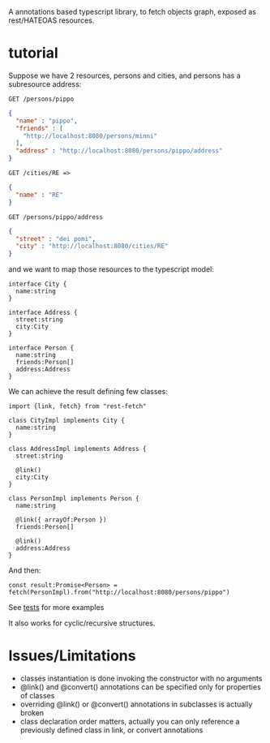 A annotations based typescript library, to fetch objects graph, exposed as rest/HATEOAS resources. 

tutorial
========

Suppose we have 2 resources, persons and cities, and persons has a subresource address:

```
GET /persons/pippo
```

```json
{
  "name" : "pippo",
  "friends" : [
    "http://localhost:8080/persons/minni"
  ],
  "address" : "http://localhost:8080/persons/pippo/address"
}
```

```
GET /cities/RE =>
```

```json
{
  "name" : "RE"
}
```

```
GET /persons/pippo/address
```

```json
{
  "street" : "dei pomi",
  "city" : "http://localhost:8080/cities/RE"
}
```

and we want to map those resources to the typescript model:

    interface City {
      name:string
    }

    interface Address {
      street:string
      city:City
    }

    interface Person {
      name:string
      friends:Person[]
      address:Address
    }

We can achieve the result defining few classes:

    import {link, fetch} from "rest-fetch"

    class CityImpl implements City {
      name:string
    }

    class AddressImpl implements Address {
      street:string
      
      @link()
      city:City
    }

    class PersonImpl implements Person {
      name:string
      
      @link({ arrayOf:Person })
      friends:Person[]
      
      @link()
      address:Address
    }

And then:

```
const result:Promise<Person> = fetch(PersonImpl).from("http://localhost:8080/persons/pippo")  
```

See [tests](src/test) for more examples

It also works for cyclic/recursive structures.

Issues/Limitations
==================

- classes instantiation is done invoking the constructor with no arguments 
- @link() and @convert() annotations can be specified only for properties of classes 
- overriding @link() or @convert() annotations in subclasses is actually broken
- class declaration order matters, actually you can only reference a previously defined class in link, or convert annotations